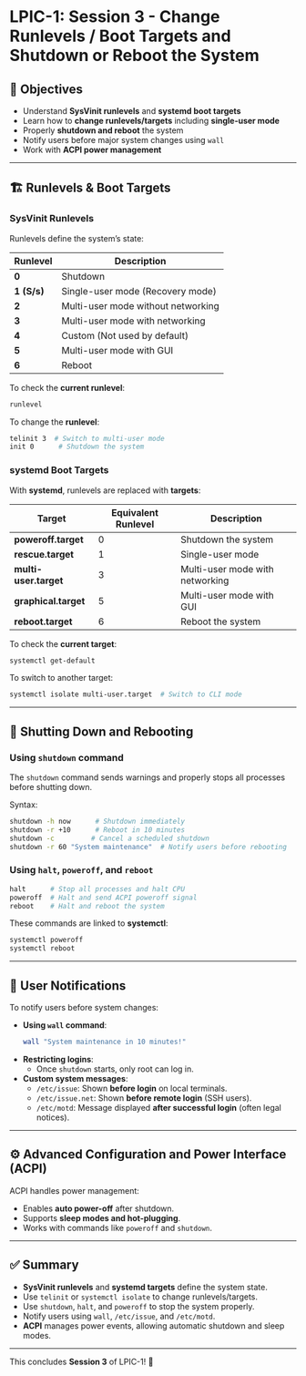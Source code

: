 # LPIC-1: Session 3 - Change Runlevels / Boot Targets and Shutdown or Reboot the System

## 📌 Objectives
- Understand **SysVinit runlevels** and **systemd boot targets**
- Learn how to **change runlevels/targets** including **single-user mode**
- Properly **shutdown and reboot** the system
- Notify users before major system changes using `wall`
- Work with **ACPI power management**

---

## 🏗️ Runlevels & Boot Targets
### **SysVinit Runlevels**
Runlevels define the system’s state:

| Runlevel | Description |
|----------|-------------|
| **0** | Shutdown |
| **1 (S/s)** | Single-user mode (Recovery mode) |
| **2** | Multi-user mode without networking |
| **3** | Multi-user mode with networking |
| **4** | Custom (Not used by default) |
| **5** | Multi-user mode with GUI |
| **6** | Reboot |

To check the **current runlevel**:
```bash
runlevel
```
To change the **runlevel**:
```bash
telinit 3  # Switch to multi-user mode
init 0      # Shutdown the system
```

### **systemd Boot Targets**
With **systemd**, runlevels are replaced with **targets**:

| Target | Equivalent Runlevel | Description |
|--------|---------------------|-------------|
| **poweroff.target** | 0 | Shutdown the system |
| **rescue.target** | 1 | Single-user mode |
| **multi-user.target** | 3 | Multi-user mode with networking |
| **graphical.target** | 5 | Multi-user mode with GUI |
| **reboot.target** | 6 | Reboot the system |

To check the **current target**:
```bash
systemctl get-default
```
To switch to another target:
```bash
systemctl isolate multi-user.target  # Switch to CLI mode
```

---

## 🔄 Shutting Down and Rebooting
### **Using `shutdown` command**
The `shutdown` command sends warnings and properly stops all processes before shutting down.

Syntax:
```bash
shutdown -h now      # Shutdown immediately
shutdown -r +10      # Reboot in 10 minutes
shutdown -c         # Cancel a scheduled shutdown
shutdown -r 60 "System maintenance"  # Notify users before rebooting
```

### **Using `halt`, `poweroff`, and `reboot`**
```bash
halt      # Stop all processes and halt CPU
poweroff  # Halt and send ACPI poweroff signal
reboot    # Halt and reboot the system
```

These commands are linked to **systemctl**:
```bash
systemctl poweroff
systemctl reboot
```

---

## 📢 User Notifications
To notify users before system changes:
- **Using `wall` command**:
  ```bash
  wall "System maintenance in 10 minutes!"
  ```
- **Restricting logins**:
  - Once `shutdown` starts, only root can log in.
- **Custom system messages**:
  - `/etc/issue`: Shown **before login** on local terminals.
  - `/etc/issue.net`: Shown **before remote login** (SSH users).
  - `/etc/motd`: Message displayed **after successful login** (often legal notices).

---

## ⚙️ Advanced Configuration and Power Interface (ACPI)
ACPI handles power management:
- Enables **auto power-off** after shutdown.
- Supports **sleep modes and hot-plugging**.
- Works with commands like `poweroff` and `shutdown`.

---

## ✅ Summary
- **SysVinit runlevels** and **systemd targets** define the system state.
- Use `telinit` or `systemctl isolate` to change runlevels/targets.
- Use `shutdown`, `halt`, and `poweroff` to stop the system properly.
- Notify users using `wall`, `/etc/issue`, and `/etc/motd`.
- **ACPI** manages power events, allowing automatic shutdown and sleep modes.

---

This concludes **Session 3** of LPIC-1! 🚀
